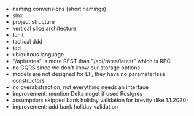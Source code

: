 - naming convensions (short namings)
- slnx
- project structure
- vertical slice architecture
- tunit
- tactical ddd
- tdd
- ubiquitous language
- "/api/rates" is more REST than "/api/rates/latest" which is RPC
- no CQRS since we don't know our storage options
- models are not designed for EF, they have no parameterless constructors
- no overabstraction, not everything needs an interface
- improvement: mention Delta nuget if used Postgres
- assumption: skipped bank holiday validation for brevity (like 1.1.2020)
- improvement: add bank holiday validation

